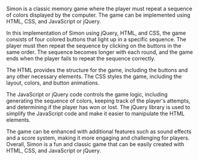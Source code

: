 Simon is a classic memory game where the player must repeat a sequence of colors displayed by the computer. The game can be implemented using HTML, CSS, and JavaScript or jQuery.

In this implementation of Simon using jQuery, HTML, and CSS, the game consists of four colored buttons that light up in a specific sequence. The player must then repeat the sequence by clicking on the buttons in the same order. The sequence becomes longer with each round, and the game ends when the player fails to repeat the sequence correctly.

The HTML provides the structure for the game, including the buttons and any other necessary elements. The CSS styles the game, including the layout, colors, and button animations.

The JavaScript or jQuery code controls the game logic, including generating the sequence of colors, keeping track of the player's attempts, and determining if the player has won or lost. The jQuery library is used to simplify the JavaScript code and make it easier to manipulate the HTML elements.

The game can be enhanced with additional features such as sound effects and a score system, making it more engaging and challenging for players. Overall, Simon is a fun and classic game that can be easily created with HTML, CSS, and JavaScript or jQuery.
